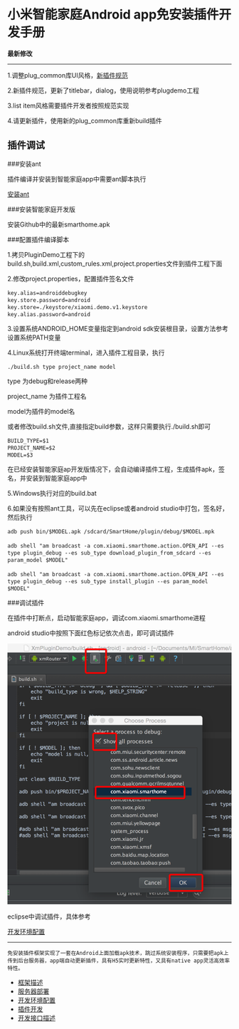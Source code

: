 # 小米智能家庭Android app免安装插件开发手册


**最新修改**

------

1.调整plug_common库UI风格，[新插件规范](智能家庭app规范.jpg)

2.新插件规范，更新了titlebar，dialog，使用说明参考plugdemo工程

3.list item风格需要插件开发者按照规范实现

4.请更新插件，使用新的plug_common库重新build插件


## 插件调试

###安装ant

插件编译并安装到智能家庭app中需要ant脚本执行

[安装ant](http://ant.apache.org/manual/install.html)

###安装智能家庭开发版

安装Github中的最新smarthome.apk

###配置插件编译脚本

1.拷贝PluginDemo工程下的build.sh,build.xml,custom_rules.xml,project.properties文件到插件工程下面

2.修改project.properties，配置插件签名文件

```
key.alias=androiddebugkey
key.store.password=android
key.store=./keystore/xiaomi.demo.v1.keystore
key.alias.password=android
```

3.设置系统ANDROID_HOME变量指定到android sdk安装根目录，设置方法参考设置系统PATH变量

4.Linux系统打开终端terminal，进入插件工程目录，执行

```
./build.sh type project_name model
```
type 为debug和release两种

project_name 为插件工程名

model为插件的model名

或者修改build.sh文件,直接指定build参数，这样只需要执行./build.sh即可

```
BUILD_TYPE=$1
PROJECT_NAME=$2
MODEL=$3

```

在已经安装智能家庭ap开发版情况下，会自动编译插件工程，生成插件apk，签名，并安装到智能家庭app中

5.Windows执行对应的build.bat

6.如果没有按照ant工具，可以先在eclipse或者android studio中打包，签名好，然后执行

```
adb push bin/$MODEL.apk /sdcard/SmartHome/plugin/debug/$MODEL.mpk

adb shell "am broadcast -a com.xiaomi.smarthome.action.OPEN_API --es type plugin_debug --es sub_type download_plugin_from_sdcard --es param_model $MODEL"

adb shell "am broadcast -a com.xiaomi.smarthome.action.OPEN_API --es type plugin_debug --es sub_type install_plugin --es param_model $MODEL"

```



###调试插件


在插件中打断点，启动智能家庭app，调试com.xiaomi.smarthome进程

android studio中按照下面红色标记依次点击，即可调试插件

![](./md_images/debug_studio.png)


eclipse中调试插件，具体参考

[开发环境配置](开发环境配置.md)

------


```
免安装插件框架实现了一套在Android上面加载apk技术，跳过系统安装程序，只需要把apk上传到后台服务器，app端自动更新插件，具有H5实时更新特性，又具有native app灵活高效率特性。
```

- [框架描述](框架描述.md)
- [服务器部署](服务器部署.md)
- [开发环境配置](开发环境配置.md)
- [插件开发](插件开发.md)
- [开发接口描述](开发接口描述.md)




<!-- create time: 2015-04-17 10:53:01  -->
